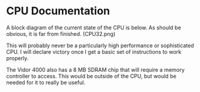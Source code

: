 # CPU Documentation

A block diagram of the current state of the CPU is below.  As should be
obvious, it is far from finished.
(CPU32.png)

This will probably never be a particularly high performance or sophisticated
CPU.  I will declare victory once I get a basic set of instructions to
work properly.

The Vidor 4000 also has a 8 MB SDRAM chip that will require a memory
controller to access.  This would be outside of the CPU, but would be
needed for it to really be useful.

